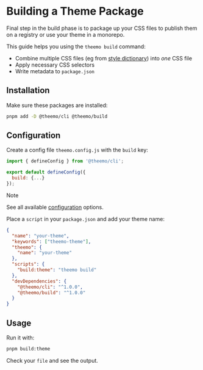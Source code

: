 # Building a Theme Package

Final step in the build phase is to package up your CSS files to publish them on
a registry or use your theme in a monorepo.

This guide helps you using the `theemo build` command:

- Combine multiple CSS files (eg from [style dictionary](./style-dictionary.md))
  into _one_ CSS file
- Apply necessary CSS selectors
- Write metadata to `package.json`

## Installation

Make sure these packages are installed:

```sh
pnpm add -D @theemo/cli @theemo/build
```

## Configuration

Create a config file `theemo.config.js` with the `build` key:

```js [theemo.config.js]
import { defineConfig } from '@theemo/cli';

export default defineConfig({
  build: {...}
});
```

> [!NOTE]
> See all available [configuration](./config.md) options.

Place a `script` in your `package.json` and add your theme name:

```json [package.json]
{
  "name": "your-theme",
  "keywords": ["theemo-theme"],
  "theemo": {
    "name": "your-theme"
  },
  "scripts": {
    "build:theme": "theemo build"
  },
  "devDependencies": {
    "@theemo/cli": "^1.0.0",
    "@theemo/build": "^1.0.0"
  }
}
```

## Usage

Run it with:

```sh
pnpm build:theme
```

Check your `file` and see the output.
